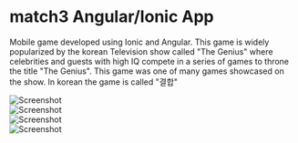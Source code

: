 match3 Angular/Ionic App
==================
Mobile game developed using Ionic and Angular. This game is widely popularized by the korean Television show called "The Genius" where
celebrities and guests with high IQ compete in a series of games to throne the title "The Genius". This game was one of many games showcased on the show. In korean the game is called "결합"

![Screenshot](http://imgur.com/a/krcaI.png?raw=true) <br />
![Screenshot](http://imgur.com/SaD2hpu.png?raw=true) <br />
![Screenshot](http://imgur.com/ywkJ32P.png?raw=true) <br /> 
![Screenshot](http://imgur.com/G7snc1c.png?raw=true) <br />
